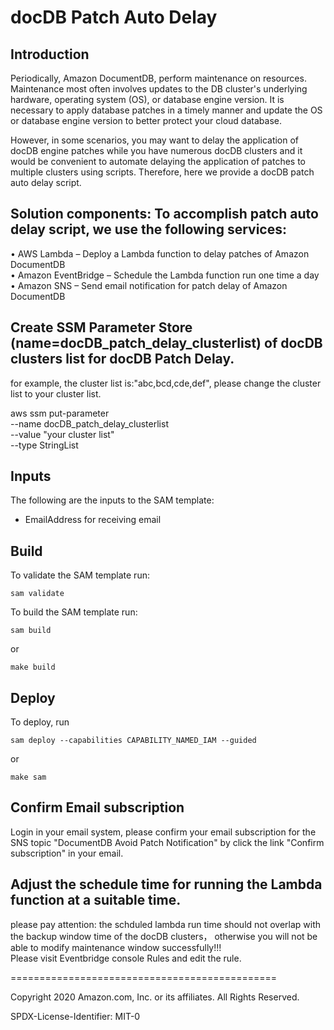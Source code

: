 # docDB Patch Auto Delay

## Introduction
Periodically, Amazon DocumentDB, perform maintenance on resources. Maintenance most often involves updates to the DB cluster's underlying hardware, operating system (OS), or database engine version. It is necessary to apply database patches in a timely manner and update the OS or database engine version to better protect your cloud database. 

However, in some scenarios, you may want to delay the application of docDB engine patches while you have numerous docDB clusters and it would be convenient to automate delaying the application of patches to multiple clusters using scripts. Therefore, here we provide a docDB patch auto delay script.

## Solution components: To accomplish patch auto delay script, we use the following services:
•	AWS Lambda – Deploy a Lambda function to delay patches of Amazon DocumentDB  
•	Amazon EventBridge – Schedule the Lambda function run one time a day  
•	Amazon SNS – Send email notification for patch delay of Amazon DocumentDB  


## Create SSM Parameter Store (name=docDB_patch_delay_clusterlist) of docDB clusters list for docDB Patch Delay.
for example, the cluster list is:"abc,bcd,cde,def", please change the cluster list to your cluster list.

aws ssm put-parameter \
    --name docDB_patch_delay_clusterlist \
    --value "your cluster list" \
    --type StringList

## Inputs
The following are the inputs to the SAM template:
- EmailAddress for receiving email



## Build
To validate the SAM template run:

```
sam validate
```

To build the SAM template run:

```
sam build
```

or 

```
make build
```

## Deploy
To deploy, run

```
sam deploy --capabilities CAPABILITY_NAMED_IAM --guided
```

or 

```
make sam
```
## Confirm Email subscription
Login in your email system, please confirm your email subscription for the SNS topic "DocumentDB Avoid Patch Notification" by click the link "Confirm subscription" in your email.

## Adjust the schedule time for running the Lambda function at a suitable time. 
please pay attention: the schduled lambda run time should not overlap with the backup window time of the docDB clusters， otherwise you will not be able to modify maintenance window successfully!!!   
Please visit Eventbridge console Rules and edit the rule.

==============================================

Copyright 2020 Amazon.com, Inc. or its affiliates. All Rights Reserved.

SPDX-License-Identifier: MIT-0


